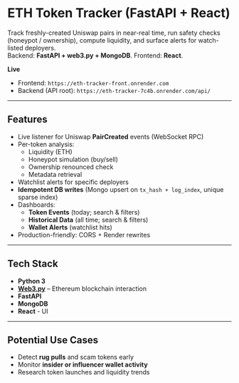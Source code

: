# ETH Token Tracker (FastAPI + React)

Track freshly-created Uniswap pairs in near-real time, run safety checks (honeypot / ownership), compute liquidity, and surface alerts for watch-listed deployers.  
Backend: **FastAPI + web3.py + MongoDB**. Frontend: **React**.

**Live**  
- Frontend: `https://eth-tracker-front.onrender.com`  
- Backend (API root): `https://eth-tracker-7c4b.onrender.com/api/`

---

## Features

- Live listener for Uniswap **PairCreated** events (WebSocket RPC)
- Per-token analysis:
  - Liquidity (ETH)
  - Honeypot simulation (buy/sell)
  - Ownership renounced check
  - Metadata retrieval
- Watchlist alerts for specific deployers
- **Idempotent DB writes** (Mongo upsert on `tx_hash + log_index`, unique sparse index)
- Dashboards:
  - **Token Events** (today; search & filters)
  - **Historical Data** (all time; search & filters)
  - **Wallet Alerts** (watchlist hits)
- Production-friendly: CORS + Render rewrites

---

## Tech Stack

- **Python 3**
- **[Web3.py](https://web3py.readthedocs.io/)** – Ethereum blockchain interaction
- **FastAPI**
- **MongoDB**
- **React** - UI

---

## Potential Use Cases

- Detect **rug pulls** and scam tokens early
- Monitor **insider or influencer wallet activity**
- Research token launches and liquidity trends









